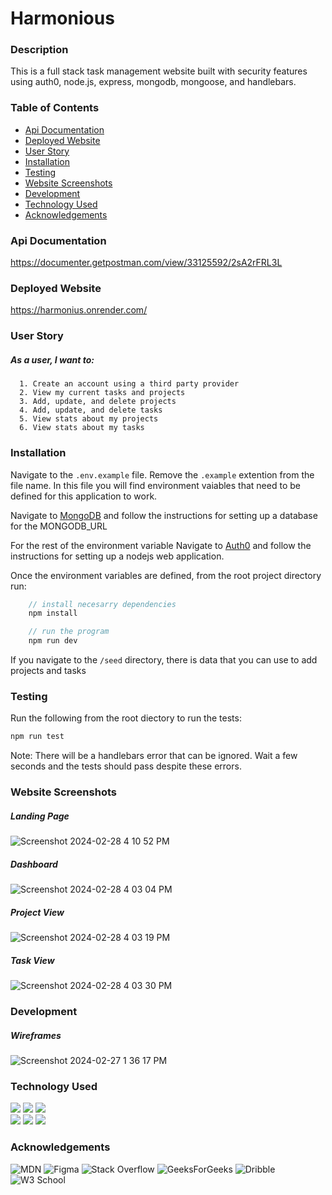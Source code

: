# Harmonious

### Description
This is a full stack task management website built with security features using auth0, node.js, express, mongodb, mongoose, and handlebars.

### Table of Contents
- [Api Documentation](#api-documentation)
- [Deployed Website](#deployed-website)
- [User Story](#user-story)
- [Installation](#installation)
- [Testing](#testing)
- [Website Screenshots](#website-screenshots)
- [Development](#development)
- [Technology Used](#technology-used)
- [Acknowledgements](#acknowledgements)

### Api Documentation
https://documenter.getpostman.com/view/33125592/2sA2rFRL3L

### Deployed Website
https://harmonius.onrender.com/

### User Story
##### As a user, I want to:
      1. Create an account using a third party provider
      2. View my current tasks and projects
      3. Add, update, and delete projects
      4. Add, update, and delete tasks
      5. View stats about my projects
      6. View stats about my tasks
### Installation
Navigate to the `.env.example` file. Remove the `.example` extention from the file name. In this file you will find environment vaiables that need to be defined for this application to work. 

Navigate to [MongoDB](https://www.mongodb.com/) and follow the instructions for setting up a database for the MONGODB_URL 

For the rest of the environment variable Navigate to [Auth0](https://auth0.com/) and follow the instructions for setting up a nodejs web application. 

Once the environment variables are defined, from the root project directory run: 
 ``` javascript
     // install necesarry dependencies
     npm install

     // run the program
     npm run dev
```
If you navigate to the `/seed` directory, there is data that you can use to add projects and tasks
### Testing 
Run the following from the root diectory to run the tests:
 ``` javascript
 npm run test
```
Note: There will be a handlebars error that can be ignored. Wait a few seconds and the tests should pass despite these errors.
### Website Screenshots
##### Landing Page
![Screenshot 2024-02-28 4 10 52 PM](https://github.com/DominiqueNix/task-manager/assets/145811793/1f80d3b6-71a8-4be6-b891-230e55ec8396)

##### Dashboard
![Screenshot 2024-02-28 4 03 04 PM](https://github.com/DominiqueNix/task-manager/assets/145811793/c8c6a747-51d6-40e6-be7c-780027c72406)

##### Project View
![Screenshot 2024-02-28 4 03 19 PM](https://github.com/DominiqueNix/task-manager/assets/145811793/16fee53d-832d-4cba-a39c-98f9e9220c01)

##### Task View
![Screenshot 2024-02-28 4 03 30 PM](https://github.com/DominiqueNix/task-manager/assets/145811793/e5e06e9b-9e91-4af1-8906-aeb739933d5e)

### Development
##### Wireframes
![Screenshot 2024-02-27 1 36 17 PM](https://github.com/DominiqueNix/task-manager/assets/145811793/0c175f31-4768-4063-a4e7-1fd3432ade75)

### Technology Used
<div>
<img src="https://img.shields.io/badge/Handlebars%20js-f0772b?style=for-the-badge&logo=handlebarsdotjs&logoColor=black" />
<img src="https://img.shields.io/badge/Bootstrap-563D7C?style=for-the-badge&logo=bootstrap&logoColor=white"/>
<img src="https://img.shields.io/badge/Node%20js-339933?style=for-the-badge&logo=nodedotjs&logoColor=white"/>
</div>
<div>
<img src="https://img.shields.io/badge/CSS3-1572B6?style=for-the-badge&logo=css3&logoColor=white" />
<img src="https://img.shields.io/badge/Express%20js-000000?style=for-the-badge&logo=express&logoColor=white"/>
<img src="https://img.shields.io/badge/Atuh0-000000?style=for-the-badge&logo=auth0&logoColor=white"/>
</div>

###  Acknowledgements

![MDN](https://img.shields.io/badge/MDN_Web_Docs-black?style=for-the-badge&logo=mdnwebdocs&logoColor=white)
![Figma](https://img.shields.io/badge/figma-%23F24E1E.svg?style=for-the-badge&logo=figma&logoColor=white)
![Stack Overflow](https://img.shields.io/badge/-Stackoverflow-FE7A16?style=for-the-badge&logo=stack-overflow&logoColor=white)
![GeeksForGeeks](https://img.shields.io/badge/GeeksforGeeks-gray?style=for-the-badge&logo=geeksforgeeks&logoColor=35914c)
![Dribble](https://img.shields.io/badge/Dribbble-EA4C89?style=for-the-badge&logo=dribbble&logoColor=white)
![W3 School](https://img.shields.io/badge/W3Schools-04AA6D?style=for-the-badge&logo=W3Schools&logoColor=white)

